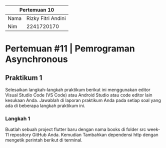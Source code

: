 <table>
    <thead>
        <th style="text-align: center;" colspan="2">Pertemuan 10</th>
    </thead>
    <tbody>
        <tr>
            <td>Nama</td>
            <td>Rizky Fitri Andini</td>
        </tr>
        <tr>
            <td>Nim</td>
            <td>2241720170</td>
        </tr>
    </tbody>
</table>

# Pertemuan #11 | Pemrograman Asynchronous
## Praktikum 1 
Selesaikan langkah-langkah praktikum berikut ini menggunakan editor Visual Studio Code (VS Code) atau Android Studio atau code editor lain kesukaan Anda. Jawablah di laporan praktikum Anda pada setiap soal yang ada di beberapa langkah praktikum ini.
### Langkah 1
Buatlah sebuah project flutter baru dengan nama books di folder src week-11 repository GitHub Anda. Kemudian Tambahkan dependensi http dengan mengetik perintah berikut di terminal.
